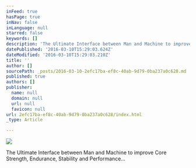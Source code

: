 ```yaml
---
inFeed: true
hasPage: true
inNav: false
inLanguage: null
starred: false
keywords: []
description: 'The Ultimate Interface between Man and Machine to improve Core Strength, Endurance, Stability and Performance...'
datePublished: '2016-03-10T15:29:03.624Z'
dateModified: '2016-03-10T15:29:03.210Z'
title: ''
author: []
sourcePath: _posts/2016-03-10-2efc17ba-ef8c-40ab-9d79-0ba237a0c628.md
published: true
authors: []
publisher:
  name: null
  domain: null
  url: null
  favicon: null
url: 2efc17ba-ef8c-40ab-9d79-0ba237a0c628/index.html
_type: Article

---
```

![](https://the-grid-user-content.s3-us-west-2.amazonaws.com/e4cba79a-c2c5-461e-a990-634c1558191d.tif)

The Ultimate Interface between Man and Machine to improve Core Strength, Endurance, Stability and Performance...